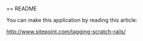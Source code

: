 == README

You can make this application by reading this article:

http://www.sitepoint.com/tagging-scratch-rails/

